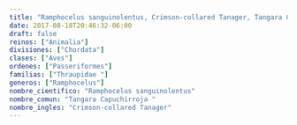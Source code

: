 ```yaml
---
title: "Ramphocelus sanguinolentus, Crimson-collared Tanager, Tangara Capuchirroja "
date: 2017-08-18T20:46:32-06:00
draft: false
reinos: ["Animalia"]
divisiones: ["Chordata"]
clases: ["Aves"]
ordenes: ["Passeriformes"]
familias: ["Thraupidae "]
generos: ["Ramphocelus"]
nombre_cientifico: "Ramphocelus sanguinolentus"
nombre_comun: "Tangara Capuchirroja "
nombre_ingles: "Crimson-collared Tanager"
---
```

